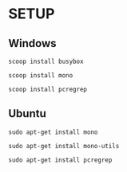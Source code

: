 # SETUP

## Windows

```scoop install busybox```

```scoop install mono```

```scoop install pcregrep```

## Ubuntu

```sudo apt-get install mono```

```sudo apt-get install mono-utils```

```sudo apt-get install pcregrep```
